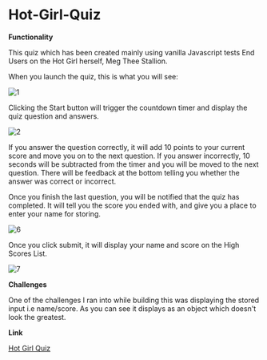 # Hot-Girl-Quiz

<strong>Functionality</strong>

This quiz which has been created mainly using vanilla Javascript tests End Users on the Hot Girl herself, Meg Thee Stallion. 

When you launch the quiz, this is what you will see: 

![1](https://user-images.githubusercontent.com/68487859/96841827-7ed3c100-1409-11eb-9fd3-bfe3fe80f2b7.png)

Clicking the Start button will trigger the countdown timer and display the quiz question and answers.

![2](https://user-images.githubusercontent.com/68487859/96841835-81ceb180-1409-11eb-9be4-5708dec98080.png)

If you answer the question correctly, it will add 10 points to your current score and move you on to the next question. If you answer incorrectly, 10 seconds will be subtracted from the timer and you will be moved to the next question. There will be feedback at the bottom telling you whether the answer was correct or incorrect. 

Once you finish the last question, you will be notified that the quiz has completed. It will tell you the score you ended with, and give you a place to enter your name for storing. 

![6](https://user-images.githubusercontent.com/68487859/96841855-898e5600-1409-11eb-8f0f-b199e2588ccb.png)

Once you click submit, it will display your name and score on the High Scores List. 

![7](https://user-images.githubusercontent.com/68487859/96841861-8abf8300-1409-11eb-8fc7-8a15b4ce55ef.png)

<strong>Challenges</strong>

One of the challenges I ran into while building this was displaying the stored input i.e name/score. As you can see it displays as an object which doesn't look the greatest. 

<strong>Link</strong>

<a href="https://lhafoka13.github.io/Hot-Girl-Quiz/">Hot Girl Quiz</a>


